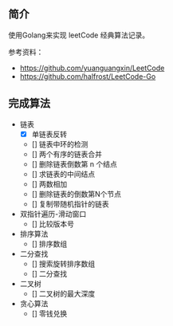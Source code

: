## 简介

使用Golang来实现 leetCode 经典算法记录。

参考资料：

- https://github.com/yuanguangxin/LeetCode
- https://github.com/halfrost/LeetCode-Go

## 完成算法
- 链表
  - [x] 单链表反转
  - [] 链表中环的检测
  - [] 两个有序的链表合并
  - [] 删除链表倒数第 n 个结点
  - [] 求链表的中间结点
  - [] 两数相加
  - [] 删除链表的倒数第N个节点
  - [] 复制带随机指针的链表
- 双指针遍历-滑动窗口
  - [] 比较版本号
- 排序算法
  - [] 排序数组
- 二分查找
  - [] 搜索旋转排序数组
  - [] 二分查找
- 二叉树
  - [] 二叉树的最大深度
- 贪心算法
  - [] 零钱兑换